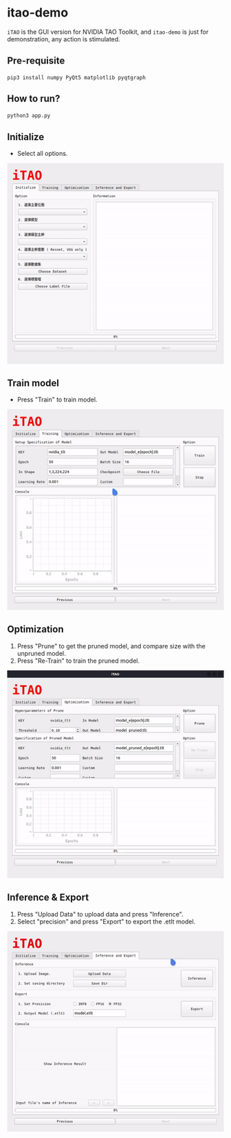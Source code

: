 # itao-demo
`iTAO` is the GUI version for NVIDIA TAO Toolkit, and `itao-demo` is just for demonstration, any action is stimulated. 

## Pre-requisite
```
pip3 install numpy PyQt5 matplotlib pyqtgraph
```

## How to run?
```bash
python3 app.py
```

## Initialize
* Select all options.

![itao_init](./figures/itao_init.gif)

## Train model
* Press "Train" to train model.
 
![itao_train](./figures/itao_train.gif)

## Optimization
1. Press "Prune" to get the pruned model, and compare size with the unpruned model.
2. Press "Re-Train" to train the pruned model.

![itao_opt](./figures/itao_opt.gif)

## Inference & Export
1. Press "Upload Data" to upload data and press "Inference".
2. Select "precision" and press "Export" to export the .etlt model.

![itao_infer](./figures/itao_infer.gif)
